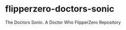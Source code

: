 # flipperzero-doctors-sonic

[logo]: https://upload.wikimedia.org/wikipedia/en/8/80/Versions_of_the_Doctor.jpg "The Doctor's Sonic"


The Doctors Sonic. A Doctor Who FlipperZero Repository 


